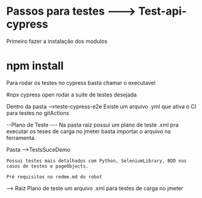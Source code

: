 # Passos para testes ---> Test-api-cypress

Primeiro fazer a instalação dos modulos 

# npm install

Para rodar os testes no cypress basta chamar o executavel 

#npx cypress open 
rodar a suite de testes desejada 

Dentro da pasta 
-->teste-cypress-e2e
	Existe um arquivo .yml que ativa o CI para testes no gitActions



--Plano de Teste ---
Na pasta raiz possui um plano de teste .xml pra executar os teses de carga no jmeter 
basta importar o arquivo na ferramenta.


Pasta 
-->TestsSuceDemo
	

	Possui testes mais detalhados com Python, SeleniumLibrary, BDD nos casos de testes e pageObjects.

	Pré requisitos no redme.md do robot


--> Raiz 
	Plano de teste um arquivo .xml para testes de carga no jmeter


 
